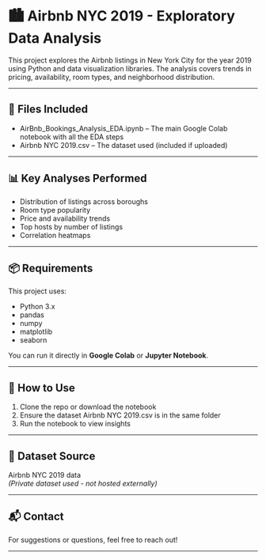 # 🏙 Airbnb NYC 2019 - Exploratory Data Analysis

This project explores the Airbnb listings in New York City for the year 2019 using Python and data visualization libraries. The analysis covers trends in pricing, availability, room types, and neighborhood distribution.

-------

## 📁 Files Included

- AirBnb_Bookings_Analysis_EDA.ipynb – The main Google Colab notebook with all the EDA steps
- Airbnb NYC 2019.csv – The dataset used (included if uploaded)

-------

## 📊 Key Analyses Performed

- Distribution of listings across boroughs
- Room type popularity
- Price and availability trends
- Top hosts by number of listings
- Correlation heatmaps

-------

## 📦 Requirements

This project uses:

- Python 3.x
- pandas
- numpy
- matplotlib
- seaborn

You can run it directly in **Google Colab** or **Jupyter Notebook**.

-------

## 🚀 How to Use

1. Clone the repo or download the notebook
2. Ensure the dataset Airbnb NYC 2019.csv is in the same folder
3. Run the notebook to view insights

-------

## 📌 Dataset Source

Airbnb NYC 2019 data  
*(Private dataset used - not hosted externally)*

-------

## 📬 Contact

For suggestions or questions, feel free to reach out!

---
